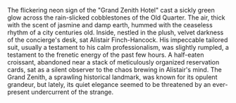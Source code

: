 The flickering neon sign of the "Grand Zenith Hotel" cast a sickly green glow across the rain-slicked cobblestones of the Old Quarter.  The air, thick with the scent of jasmine and damp earth, hummed with the ceaseless rhythm of a city centuries old.  Inside, nestled in the plush, velvet darkness of the concierge's desk, sat  Alistair Finch-Hancock.  His impeccable tailored suit, usually a testament to his calm professionalism, was slightly rumpled, a testament to the frenetic energy of the past few hours.  A half-eaten croissant, abandoned near a stack of meticulously organized reservation cards, sat as a silent observer to the chaos brewing in Alistair's mind. The Grand Zenith, a sprawling historical landmark, was known for its opulent grandeur, but lately, its quiet elegance seemed to be threatened by an ever-present undercurrent of the strange.
